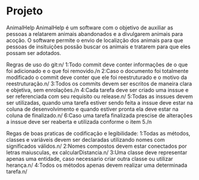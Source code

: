 # Projeto
AnimalHelp
AnimalHelp é um software com o objetivo de auxiliar as pessoas a relatarem animais abandonados e a divulgarem animais para acoção.
O software permite o envio de localizção dos animais para que pessoas de insituições possão buscar os animais e tratarem para que eles possam ser adotados.

Regras de uso do git:n/
1:Todo commit deve conter informações de o que foi adicionado e o que foi removido./n
2:Caso o documento foi totalmente modificado o commit deve conter que ele foi reestruturado e o motivo da reestruturação.n/
3:Todos os commits devem ser escritos de maneira clara e objetiva, sem enrolações./n
4:Cada tarefa deve ser criado uma inssue e ser referenciada com seu requisito ou release.n/
5:Todas as inssues devem ser utilizadas, quando uma tarefa estiver sendo feita a inssue deve estar na coluna de desenvolvimento e quando estiver pronta ela deve estar na coluna de finalizado.n/
6:Caso uma tarefa finalizada prescise de alterações a inssue deve ser reaberta e utilizada conforme o item 5./n


Regas de boas praticas de codificação e legibilidade:
1:Todas as métodos, classes e variáveis devem ser declaradas utilizando nomes com significados válidos.n/
2:Nomes compostos devem estar conectados por letras maiusculas, ex calcularDistancia.n/
3:Uma classe deve representar apenas uma entidade, caso necessario criar outra classe ou utilizar herança.n/
4:Todos os métodos apenas devem realizar uma determinada tarefa.n/
